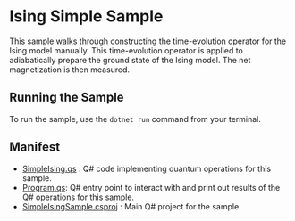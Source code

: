 ﻿# Ising Simple Sample #

This sample walks through constructing the time-evolution operator for the Ising model manually.
This time-evolution operator is applied to adiabatically prepare the ground state of the Ising model.
The net magnetization is then measured.

## Running the Sample

To run the sample, use the `dotnet run` command from your terminal.

## Manifest ##

- [SimpleIsing.qs](./SimpleIsing.qs) : Q# code implementing quantum operations for this sample.
- [Program.qs](./Program.cs): Q# entry point to interact with and print out results of the Q# operations for this sample.
- [SimpleIsingSample.csproj](./SimpleIsingSample.csproj) : Main Q# project for the sample.
